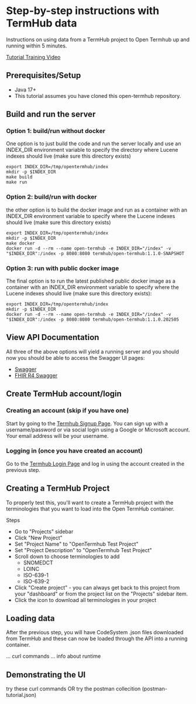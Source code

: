 # Step-by-step instructions with TermHub data
Instructions on using data from a TermHub project to Open Termhub up and running within 5 minutes.

[Tutorial Training Video](https://youtu.be/Vto42DIMw2U)

## Prerequisites/Setup
* Java 17+
* This tutorial assumes you have cloned this open-termhub repository.

## Build and run the server

### Option 1: build/run without docker

One option is to just build the code and run the server locally and use an INDEX_DIR environment variable to specify the directory where Lucene indexes should live (make sure this directory exists)

```
export INDEX_DIR=/tmp/opentermhub/index
mkdir -p $INDEX_DIR
make build
make run
```

### Option 2: build/run with docker

the other option is to build the docker image and run as a container with an INDEX_DIR environment variable to specify where the Lucene indexes should live (make sure this directory exists)

```
export INDEX_DIR=/tmp/opentermhub/index
mkdir -p $INDEX_DIR
make docker
docker run -d --rm --name open-termhub -e INDEX_DIR="/index" -v "$INDEX_DIR":/index -p 8080:8080 termhub/open-termhub:1.1.0-SNAPSHOT
```

### Option 3: run with public docker image

The final option is to run the latest published public docker image as a container with an INDEX_DIR environment variable to specify where the Lucene indexes should live (make sure this directory exists):

```
export INDEX_DIR=/tmp/opentermhub/index
mkdir -p $INDEX_DIR
docker run -d --rm --name open-termhub -e INDEX_DIR="/index" -v "$INDEX_DIR":/index -p 8080:8080 termhub/open-termhub:1.1.0.202505
```

## View API Documentation

All three of the above options will yield a running server and you should now you should be able to access the Swagger UI pages:
* [Swagger](https://localhost:8080/swagger-ui/index.html)
* [FHIR R4 Swagger](https://localhost:8080/fhir/r4/swagger-ui/index.html)

## Create TermHub account/login

### Creating an account (skip if you have one)

Start by going to the [Termhub Signup Page](https://app.terminologyhub.com/signup).  You can sign up with a username/password or via social login using a Google or Microsoft account.  Your email address will be your username.

### Logging in (once you have created an account)

Go to the [Termhub Login Page](https://app.terminologyhub.com/login) and log in using the account created in the previous step.

## Creating a TermHub Project

To properly test this, you'll want to create a TermHub project with the terminologies that you want to load into the Open TermHub container.

Steps
* Go to "Projects" sidebar
* Click "New Project"
* Set "Project Name" to "OpenTermhub Test Project"
* Set "Project Description" to "OpenTermhub Test Project"
* Scroll down to choose terminologies to add
  * SNOMEDCT
  * LOINC
  * ISO-639-1
  * ISO-639-2
* Click "Create project" - you can always get back to this project from your "dashboard" or from the project list on the "Projects" sidebar item.
* Click the icon to download all terminologies in your project
<need image>

## Loading data

After the previous step, you will have CodeSystem .json files downloaded from TermHub and these can now be loaded through the API into a running container.

... curl commands ... info about runtime


## Demonstrating the UI

try these curl commands
OR try the postman collecition (postman-tutorial.json)
